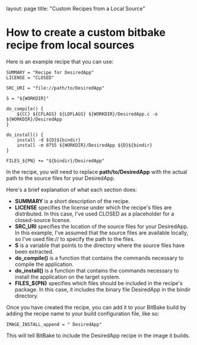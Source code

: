 layout: page
title: "Custom Recipes from a Local Source"

# How to create a custom bitbake recipe from local sources

Here is an example recipe that you can use:
```
SUMMARY = "Recipe for DesiredApp"
LICENSE = "CLOSED"

SRC_URI = "file://path/to/DesiredApp"

S = "${WORKDIR}"

do_compile() {
    ${CC} ${CFLAGS} ${LDFLAGS} ${WORKDIR}/DesiredApp.c -o ${WORKDIR}/DesiredApp
}

do_install() {
    install -d ${D}${bindir}
    install -m 0755 ${WORKDIR}/DesiredApp ${D}${bindir}
}

FILES_${PN} += "${bindir}/DesiredApp"
```
In the recipe, you will need to replace **path/to/DesiredApp** with the actual path to the source files for your DesiredApp.

Here's a brief explanation of what each section does:

* **SUMMARY** is a short description of the recipe.
* **LICENSE** specifies the license under which the recipe's files are distributed. In this case, I've used CLOSED as a placeholder for a closed-source license.
* **SRC_URI** specifies the location of the source files for your DesiredApp. In this example, I've assumed that the source files are available locally, so I've used file:// to specify the path to the files.
* **S** is a variable that points to the directory where the source files have been extracted.
* **do_compile()** is a function that contains the commands necessary to compile the application.
* **do_install()** is a function that contains the commands necessary to install the application on the target system.
* **FILES_${PN}** specifies which files should be included in the recipe's package. In this case, it includes the binary file DesiredApp in the bindir directory.

Once you have created the recipe, you can add it to your BitBake build by adding the recipe name to your build configuration file, like so:
```
IMAGE_INSTALL_append = " DesiredApp"
```
This will tell BitBake to include the DesiredApp recipe in the image it builds.
